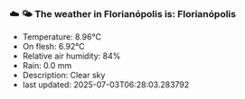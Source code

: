 ### ☁️ 🌤️  The weather in Florianópolis is: Florianópolis

- Temperature: 8.96°C
- On flesh: 6.92°C
- Relative air humidity: 84%
- Rain: 0.0 mm
- Description: Clear sky
- last updated: 2025-07-03T06:28:03.283792
